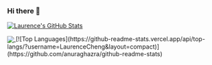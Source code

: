 ### Hi there 👋

[![Laurence's GitHub Stats](https://github-readme-stats.vercel.app/api?username=LaurenceCheng&show_icons=true)](https://github.com/anuraghazra/github-readme-stats)

<a href="https://github.com/anuraghazra/github-readme-stats">
  <img align="center" src="https://github-readme-stats.vercel.app/api?username=LaurenceCheng&show_icons=true" />
</a>
[![Top Languages](https://github-readme-stats.vercel.app/api/top-langs/?username=LaurenceCheng&layout=compact)](https://github.com/anuraghazra/github-readme-stats)
<!--
**LaurenceCheng/LaurenceCheng** is a ✨ _special_ ✨ repository because its `README.md` (this file) appears on your GitHub profile.

Here are some ideas to get you started:

- 🔭 I’m currently working on ...
- 🌱 I’m currently learning ...
- 👯 I’m looking to collaborate on ...
- 🤔 I’m looking for help with ...
- 💬 Ask me about ...
- 📫 How to reach me: ...
- 😄 Pronouns: ...
- ⚡ Fun fact: ...
-->
